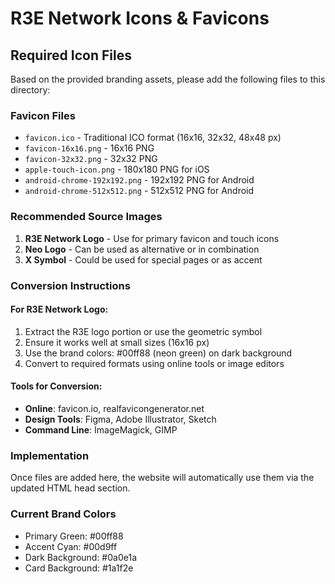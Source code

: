 # R3E Network Icons & Favicons

## Required Icon Files

Based on the provided branding assets, please add the following files to this directory:

### Favicon Files
- `favicon.ico` - Traditional ICO format (16x16, 32x32, 48x48 px)
- `favicon-16x16.png` - 16x16 PNG
- `favicon-32x32.png` - 32x32 PNG
- `apple-touch-icon.png` - 180x180 PNG for iOS
- `android-chrome-192x192.png` - 192x192 PNG for Android
- `android-chrome-512x512.png` - 512x512 PNG for Android

### Recommended Source Images
1. **R3E Network Logo** - Use for primary favicon and touch icons
2. **Neo Logo** - Can be used as alternative or in combination
3. **X Symbol** - Could be used for special pages or as accent

### Conversion Instructions

#### For R3E Network Logo:
1. Extract the R3E logo portion or use the geometric symbol
2. Ensure it works well at small sizes (16x16 px)
3. Use the brand colors: #00ff88 (neon green) on dark background
4. Convert to required formats using online tools or image editors

#### Tools for Conversion:
- **Online**: favicon.io, realfavicongenerator.net
- **Design Tools**: Figma, Adobe Illustrator, Sketch
- **Command Line**: ImageMagick, GIMP

### Implementation
Once files are added here, the website will automatically use them via the updated HTML head section.

### Current Brand Colors
- Primary Green: #00ff88
- Accent Cyan: #00d9ff  
- Dark Background: #0a0e1a
- Card Background: #1a1f2e 